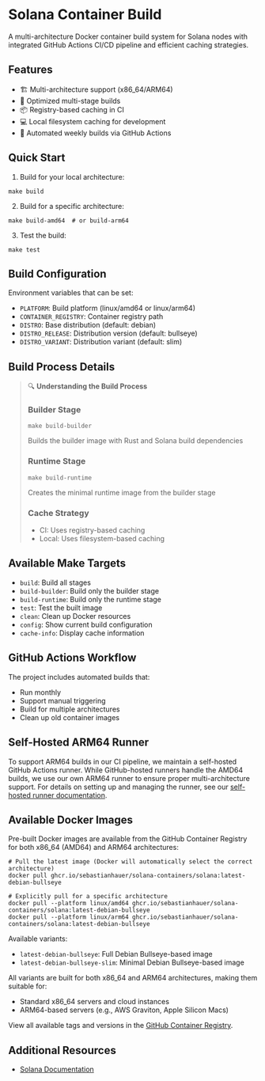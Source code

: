 # Solana Container Build

A multi-architecture Docker container build system for Solana nodes with integrated
GitHub Actions CI/CD pipeline and efficient caching strategies.

## Features

- 🏗️ Multi-architecture support (x86_64/ARM64)
- 🚀 Optimized multi-stage builds
- 📦 Registry-based caching in CI
- 💻 Local filesystem caching for development
- 🔄 Automated weekly builds via GitHub Actions

## Quick Start

1. Build for your local architecture:

```shell
make build
```

2. Build for a specific architecture:

```shell
make build-amd64  # or build-arm64
```

3. Test the build:

```shell
make test
```

## Build Configuration

Environment variables that can be set:

- `PLATFORM`: Build platform (linux/amd64 or linux/arm64)
- `CONTAINER_REGISTRY`: Container registry path
- `DISTRO`: Base distribution (default: debian)
- `DISTRO_RELEASE`: Distribution version (default: bullseye)
- `DISTRO_VARIANT`: Distribution variant (default: slim)

## Build Process Details

> 🔍 **Understanding the Build Process**
>
> ### Builder Stage
> ```shell
> make build-builder
> ```
> Builds the builder image with Rust and Solana build dependencies
>
> ### Runtime Stage
> ```shell
> make build-runtime
> ```
> Creates the minimal runtime image from the builder stage
>
> ### Cache Strategy
> - CI: Uses registry-based caching
> - Local: Uses filesystem-based caching

## Available Make Targets

- `build`: Build all stages
- `build-builder`: Build only the builder stage
- `build-runtime`: Build only the runtime stage
- `test`: Test the built image
- `clean`: Clean up Docker resources
- `config`: Show current build configuration
- `cache-info`: Display cache information

## GitHub Actions Workflow

The project includes automated builds that:
- Run monthly
- Support manual triggering
- Build for multiple architectures
- Clean up old container images

## Self-Hosted ARM64 Runner

To support ARM64 builds in our CI pipeline, we maintain a self-hosted GitHub Actions runner. While GitHub-hosted runners handle the AMD64 builds, we use our own ARM64 runner to ensure proper multi-architecture support. For details on setting up and managing the runner, see our [self-hosted runner documentation](.github/runner/self-hosted-github-runner.md).

## Available Docker Images

Pre-built Docker images are available from the GitHub Container Registry for both x86_64 (AMD64) and ARM64 architectures:

```shell
# Pull the latest image (Docker will automatically select the correct architecture)
docker pull ghcr.io/sebastianhauer/solana-containers/solana:latest-debian-bullseye

# Explicitly pull for a specific architecture
docker pull --platform linux/amd64 ghcr.io/sebastianhauer/solana-containers/solana:latest-debian-bullseye
docker pull --platform linux/arm64 ghcr.io/sebastianhauer/solana-containers/solana:latest-debian-bullseye
```

Available variants:
- `latest-debian-bullseye`: Full Debian Bullseye-based image
- `latest-debian-bullseye-slim`: Minimal Debian Bullseye-based image

All variants are built for both x86_64 and ARM64 architectures, making them suitable for:
- Standard x86_64 servers and cloud instances
- ARM64-based servers (e.g., AWS Graviton, Apple Silicon Macs)

View all available tags and versions in the [GitHub Container Registry](https://github.com/sebastianhauer/solana-containers/pkgs/container/solana-containers%2Fsolana).


## Additional Resources

- [Solana Documentation](https://docs.solana.com/)
